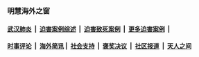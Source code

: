 
### 明慧海外之窗

####  [武汉肺炎](indexes/365.md?t=06200201) &nbsp;|&nbsp;  [迫害案例综述](indexes/328.md?t=06200201) &nbsp;|&nbsp; [迫害致死案例](indexes/277.md?t=06200201)  &nbsp;|&nbsp; [更多迫害案例](indexes/81.md?t=06200201)  &nbsp;|&nbsp; 
####  [时事评论](indexes/19.md?t=06200201) &nbsp;|&nbsp; [海外简讯](indexes/245.md?t=06200201)&nbsp;|&nbsp;  [社会支持](indexes/140.md?t=06200201) &nbsp;|&nbsp; [褒奖决议](indexes/282.md?t=06200201) &nbsp;|&nbsp; [社区报道](indexes/91.md?t=06200201)  &nbsp;|&nbsp; [天人之间](indexes/78.md?t=06200201) 

